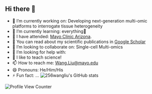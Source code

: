 ## Hi there 👋

- 🔭 I’m currently working on: Developing next-generation multi-omic platforms to interrogate tissue heterogeneity
- 🌱 I’m currently learning: everything🤣
- 🏫 I have attended: [Mayo Clinic Arizona]([https://med.miami.edu/](https://www.mayoclinic.org/patient-visitor-guide/arizona)).
- 📜 You can read about my scientific publications in [Google Scholar](https://scholar.google.com/citations?user=MzSkG04AAAAJ&hl=en&inst=12058184521150304743)
- 👯 I’m looking to collaborate on: Single-cell Multi-omics
- 🤔 I’m looking for help with:
- 💬 I like to teach science!
- 📫 How to reach me: Wang.Liu@mayo.edu
- 😄 Pronouns: He/Him/His
- ⚡ Fun fact: ...
![256wangliu's GitHub stats](https://github-readme-stats.vercel.app/api?username=256wangliu&show_icons=true&theme=highcontrast)

![Profile View Counter](https://komarev.com/ghpvc/?username=256wangliu)
